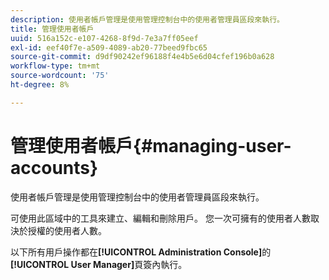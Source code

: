 ```yaml
---
description: 使用者帳戶管理是使用管理控制台中的使用者管理員區段來執行。
title: 管理使用者帳戶
uuid: 516a152c-e107-4268-8f9d-7e3a7ff05eef
exl-id: eef40f7e-a509-4089-ab20-77beed9fbc65
source-git-commit: d9df90242ef96188f4e4b5e6d04cfef196b0a628
workflow-type: tm+mt
source-wordcount: '75'
ht-degree: 8%

---
```


# 管理使用者帳戶{#managing-user-accounts}

使用者帳戶管理是使用管理控制台中的使用者管理員區段來執行。

可使用此區域中的工具來建立、編輯和刪除用戶。 您一次可擁有的使用者人數取決於授權的使用者人數。

以下所有用戶操作都在&#x200B;**[!UICONTROL Administration Console]**&#x200B;的&#x200B;**[!UICONTROL User Manager]**&#x200B;頁簽內執行。
